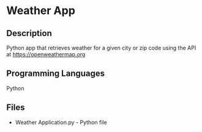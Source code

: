 # Weather App

## Description
Python app that retrieves weather for a given city or zip code using the API at https://openweathermap.org

## Programming Languages
Python

## Files
- Weather Application.py - Python file
